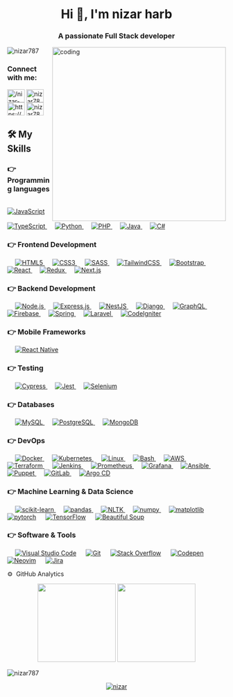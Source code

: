<h1 align="center">Hi 👋, I'm nizar harb</h1>
<h3 align="center">A passionate Full Stack developer</h3>
<img align="right" alt="coding" width="400" src="https://c.tenor.com/qJ5evVs-_uUAAAAC/coding.gif">

<p align="left"> <img src="https://komarev.com/ghpvc/?username=nizar787&label=Profile%20views&color=0e75b6&style=flat" alt="nizar787" /> </p>

<h3 align="left">Connect with me:</h3>
<p align="left">
<a href="https://www.linkedin.com/in/nizar-harb/" target="blank"><img align="center" src="https://raw.githubusercontent.com/rahuldkjain/github-profile-readme-generator/master/src/images/icons/Social/linked-in-alt.svg" alt="/nizar-harb-415a0376/" height="30" width="40" /></a>
<a href="https://codepen.io/nizar787" target="blank"><img align="center" src="https://raw.githubusercontent.com/rahuldkjain/github-profile-readme-generator/master/src/images/icons/Social/codepen.svg" alt="nizar787" height="30" width="40" /></a>
<a href="https://stackoverflow.com/users/17510787/nizar-harb" target="blank"><img align="center" src="https://raw.githubusercontent.com/rahuldkjain/github-profile-readme-generator/master/src/images/icons/Social/stack-overflow.svg" alt="https://stackoverflow.com/users/17510787/nizar-harb" height="30" width="40" /></a>
<a href="https://codesandbox.com/nizar787" target="blank"><img align="center" src="https://raw.githubusercontent.com/rahuldkjain/github-profile-readme-generator/master/src/images/icons/Social/codesandbox.svg" alt="nizar787" height="30" width="40" /></a>
</p>

## 🛠️ My Skills

### 👉 Programming languages

<p align="left">
  &emsp;
   <a href="https://developer.mozilla.org/en-US/docs/Web/JavaScript" target="_blank">
    <img alt="JavaScript" src="https://img.shields.io/badge/JavaScript%20-%23F7DF1E.svg?logo=javascript&logoColor=black">
  </a>
  &emsp;
  <a href="https://www.typescriptlang.org/" target="_blank">
    <img alt="TypeScript" src="https://img.shields.io/badge/typescript-%23007ACC.svg?logo=typescript&logoColor=white">
  </a>
  &emsp;
  <a href="https://www.python.org" target="_blank">
    <img alt="Python" src="https://img.shields.io/badge/Python%20-%2314354C.svg?logo=python&logoColor=white">
  </a>
  &emsp;
  <a href="https://www.php.net" target="_blank">
    <img alt="PHP" src="https://img.shields.io/badge/PHP-%23777BB4.svg?logo=php&logoColor=white">
  </a>
  &emsp;
  <a href="https://www.java.com" target="_blank">
    <img alt="Java" src="https://img.shields.io/badge/Java-%23007396.svg?logo=java&logoColor=white">
  </a>
  &emsp;
  <a href="https://www.w3schools.com/cs/" target="_blank">
    <img alt="C#" src="https://img.shields.io/badge/C%23-%23239120.svg?logo=c-sharp&logoColor=white">
  </a>
</p>

### 👉 Frontend Development

<p align="left">
  &emsp;
  <a href="https://www.w3.org/html/" target="_blank">
    <img alt="HTML5" src="https://img.shields.io/badge/HTML5%20-%23E34F26.svg?logo=html5&logoColor=white">
  </a>
  &emsp;
  <a href="https://www.w3schools.com/css/" target="_blank">
    <img alt="CSS3" src="https://img.shields.io/badge/CSS%20-%231572B6.svg?logo=css3&logoColor=white">
  </a>
  &emsp;
  <a href="https://sass-lang.com" target="_blank">
    <img alt="SASS" src="https://img.shields.io/badge/SASS-hotpink.svg?logo=SASS&logoColor=white">
  </a>
  &emsp;
  <a href="https://tailwindcss.com/" target="_blank">
    <img alt="TailwindCSS" src="https://img.shields.io/badge/tailwindcss-%2338B2AC.svg?logo=tailwind-css&logoColor=white">
  </a>
  &emsp;
  <a href="https://getbootstrap.com" target="_blank">
    <img alt="Bootstrap" src="https://img.shields.io/badge/Bootstrap-%23563D7C.svg?logo=bootstrap&logoColor=white">
  </a>
  &emsp;
  <a href="https://reactjs.org/" target="_blank">
    <img alt="React" src="https://img.shields.io/badge/react-%2320232a.svg?logo=react&logoColor=%2361DAFB">
  </a>
  &emsp;
  <a href="https://redux.js.org" target="_blank">
    <img alt="Redux" src="https://img.shields.io/badge/redux-%23593d88.svg?logo=redux&logoColor=white">
  </a>
  &emsp;
  <a href="https://nextjs.org/" target="_blank">
    <img alt="Next.js" src="https://img.shields.io/badge/next.js-%23000000.svg?logo=next.js&logoColor=white">
  </a>
</p>

### 👉 Backend Development

<p align="left">
  &emsp;
  <a href="https://nodejs.org" target="_blank">
    <img alt="Node.js" src="https://img.shields.io/badge/Node.js-%2343853D.svg?logo=node.js&logoColor=white">
  </a>
  &emsp;
  <a href="https://expressjs.com" target="_blank">
    <img alt="Express.js" src="https://img.shields.io/badge/Express.js-%23404d59.svg?logo=express&logoColor=white">
  </a>
  &emsp;
  <a href="https://nestjs.com/" target="_blank">
    <img alt="NestJS" src="https://img.shields.io/badge/NestJS-%23E0234E.svg?logo=nestjs&logoColor=white">
  </a>
  &emsp;
  <a href="https://www.djangoproject.com/" target="_blank">
    <img alt="Django" src="https://img.shields.io/badge/Django-%23092E20.svg?logo=django&logoColor=white">
  </a>
  &emsp;
  <a href="https://graphql.org" target="_blank">
    <img alt="GraphQL" src="https://img.shields.io/badge/GraphQL-%23E10098.svg?logo=graphql&logoColor=white">
  </a>
  &emsp;
  <a href="https://firebase.google.com/" target="_blank">
    <img alt="Firebase" src="https://img.shields.io/badge/Firebase-%23FFCA28.svg?logo=firebase&logoColor=black">
  </a>
  &emsp;
  <a href="https://spring.io/" target="_blank">
    <img alt="Spring" src="https://img.shields.io/badge/Spring-%236DB33F.svg?logo=spring&logoColor=white">
  </a>
  &emsp;
  <a href="https://laravel.com/" target="_blank">
    <img alt="Laravel" src="https://img.shields.io/badge/Laravel-%23FF2D20.svg?logo=laravel&logoColor=white">
  </a>
  &emsp;
<a href="https://codeigniter.com/" target="_blank">
<img alt="CodeIgniter" src="https://img.shields.io/badge/CodeIgniter-%23D35400.svg?logo=codeigniter&logoColor=white">
</a>

</p>

### 👉 Mobile Frameworks

<p align="left">
  &emsp;
  <a href="https://reactnative.dev/" target="_blank">
    <img alt="React Native" src="https://img.shields.io/badge/React_Native-%2320232a.svg?logo=react&logoColor=%2361DAFB">
  </a>
</p>

### 👉 Testing

<p align="left">
  &emsp;
  <a href="https://www.cypress.io" target="_blank">
    <img alt="Cypress" src="https://img.shields.io/badge/Cypress-%23E33332.svg?logo=cypress&logoColor=white">
  </a>
  &emsp;
  <a href="https://jestjs.io" target="_blank">
    <img alt="Jest" src="https://img.shields.io/badge/Jest-%23C21325.svg?logo=jest&logoColor=white">
  </a>
  &emsp;
  <a href="https://www.selenium.dev" target="_blank">
    <img alt="Selenium" src="https://img.shields.io/badge/Selenium-%2343B02A.svg?logo=selenium&logoColor=white">
  </a>
</p>

### 👉 Databases

<p align="left">
  &emsp;
  <a href="https://www.mysql.com/" target="_blank">
    <img alt="MySQL" src="https://img.shields.io/badge/MySQL-%234479A1.svg?logo=mysql&logoColor=white">
  </a>
  &emsp;
  <a href="https://www.postgresql.org" target="_blank">
    <img alt="PostgreSQL" src="https://img.shields.io/badge/PostgreSQL-%23316192.svg?logo=postgresql&logoColor=white">
  </a>
  &emsp;
  <a href="https://www.mongodb.com/" target="_blank">
    <img alt="MongoDB" src="https://img.shields.io/badge/MongoDB-%234ea94b.svg?logo=mongodb&logoColor=white">
  </a>
</p>

### 👉 DevOps

<p align="left">
  &emsp;
  <a href="https://www.docker.com/" target="_blank">
    <img alt="Docker" src="https://img.shields.io/badge/Docker-%232496ED.svg?logo=docker&logoColor=white">
  </a>
  &emsp;
  <a href="https://kubernetes.io" target="_blank">
    <img alt="Kubernetes" src="https://img.shields.io/badge/Kubernetes-%23326CE5.svg?logo=kubernetes&logoColor=white">
  </a>
  &emsp;
  <a href="https://www.linux.org/" target="_blank">
    <img alt="Linux" src="https://img.shields.io/badge/Linux-%23FCC624.svg?logo=linux&logoColor=black">
  </a>
  &emsp;
  <a href="https://www.gnu.org/software/bash/" target="_blank">
    <img alt="Bash" src="https://img.shields.io/badge/Bash-%234EAA25.svg?logo=gnu-bash&logoColor=white">
  </a>
  &emsp;
  <a href="https://aws.amazon.com" target="_blank">
    <img alt="AWS" src="https://img.shields.io/badge/AWS-%23FF9900.svg?logo=amazon-aws&logoColor=white">
  </a>
  &emsp;
  <a href="https://www.terraform.io/" target="_blank">
    <img alt="Terraform" src="https://img.shields.io/badge/Terraform-%235835CC.svg?logo=terraform&logoColor=white">
  </a>
  &emsp;
  <a href="https://www.jenkins.io" target="_blank">
    <img alt="Jenkins" src="https://img.shields.io/badge/Jenkins-%232C5263.svg?logo=jenkins&logoColor=white">
  </a>
    &emsp;
  <a href="https://prometheus.io/" target="_blank">
    <img alt="Prometheus" src="https://img.shields.io/badge/Prometheus-%23E6522C.svg?logo=prometheus&logoColor=white">
  </a>
  &emsp;
  <a href="https://grafana.com" target="_blank">
    <img alt="Grafana" src="https://img.shields.io/badge/Grafana-%23F46800.svg?logo=grafana&logoColor=white">
  </a>
  &emsp;
  <a href="https://www.ansible.com/" target="_blank">
    <img alt="Ansible" src="https://img.shields.io/badge/Ansible-%23EE0000.svg?logo=ansible&logoColor=white">
  </a>
  &emsp;
  <a href="https://puppet.com" target="_blank">
    <img alt="Puppet" src="https://img.shields.io/badge/Puppet-%23FFAE1A.svg?logo=puppet&logoColor=black">
  </a>
  &emsp;
  <a href="https://about.gitlab.com/" target="_blank">
    <img alt="GitLab" src="https://img.shields.io/badge/GitLab-%23FCA121.svg?logo=gitlab&logoColor=white">
  </a>
  &emsp;
  <a href="https://argo-cd.readthedocs.io/" target="_blank">
    <img alt="Argo CD" src="https://img.shields.io/badge/Argo%20CD-%23EF7B4D.svg?logo=argo&logoColor=white">
  </a>
</p>

### 👉 Machine Learning & Data Science

<p align="left">
  &emsp;
  <a href="https://scikit-learn.org/" target="_blank">
    <img alt="scikit-learn" src="https://img.shields.io/badge/scikit--learn-%23F7931E.svg?logo=scikit-learn&logoColor=white">
  </a>
  &emsp;
  <a href="https://pandas.pydata.org/" target="_blank">
    <img alt="pandas" src="https://img.shields.io/badge/pandas-%23150458.svg?logo=pandas&logoColor=white">
  </a>
  &emsp;
  <a href="https://www.nltk.org/" target="_blank">
    <img alt="NLTK" src="https://img.shields.io/badge/NLTK-%234B0082.svg?logo=nltk&logoColor=white">
  </a>
  &emsp;
  <a href="https://numpy.org/" target="_blank">
    <img alt="numpy" src="https://img.shields.io/badge/numpy-%23013243.svg?logo=numpy&logoColor=white">
  </a>
    &emsp;
    <a href="https://matplotlib.org/" target="_blank"><img alt="matplotlib" src="https://img.shields.io/badge/Matplotlib-%23D35400.svg?logo=matplotlib&logoColor=white"></a>
  &emsp;
    <a href="https://pytorch.org/" target="_blank"><img alt="pytorch" src="https://img.shields.io/badge/PyTorch-%23EE4C2C.svg?logo=pytorch&logoColor=white"></a>
  &emsp;
    <a href="https://www.tensorflow.org/" target="_blank"><img alt="TensorFlow" src="https://img.shields.io/badge/TensorFlow-%23FF6F00.svg?logo=tensorflow&logoColor=white"></a>
  &emsp;
    <a href="https://www.crummy.com/software/BeautifulSoup/" target="_blank"><img alt="Beautiful Soup" src="https://img.shields.io/badge/Beautiful%20Soup-%23FF6F00.svg?logo=beautiful-soup&logoColor=white"></a>

</p>

### 👉 Software & Tools

<p align="left">
  &emsp;
  <a href="#"><img alt="Visual Studio Code" src="https://img.shields.io/badge/VS%20Code-%23007ACC.svg?logo=visual-studio-code&logoColor=white"></a>
  &emsp;
  <a href="#"><img alt="Git" src="https://img.shields.io/badge/Git-%23F05032.svg?logo=git&logoColor=white"></a>
  &emsp;
  <a href="#"><img alt="Stack Overflow" src="https://img.shields.io/badge/Stack%20Overflow-%23FE7A16.svg?logo=stack-overflow&logoColor=white"></a>
  &emsp;
  <a href="#"><img alt="Codepen" src="https://img.shields.io/badge/CodePen-%23000000.svg?logo=codepen&logoColor=white"></a>
  &emsp;
  <a href="#"><img alt="Neovim" src="https://img.shields.io/badge/Neovim-%2357A143.svg?logo=neovim&logoColor=white"></a>
  &emsp;
  <a href="#"><img alt="Jira" src="https://img.shields.io/badge/Jira-%230052CC.svg?logo=jira&logoColor=white"></a>
</p>

⚙️ &nbsp;GitHub Analytics

<p align="center">
  <img height="180em" src="https://github-readme-stats-eight-theta.vercel.app/api?username=nizar787&show_icons=true&theme=algolia&include_all_commits=true&count_private=true"/>
  <img height="180em" src="https://github-readme-stats-eight-theta.vercel.app/api/top-langs/?username=nizar787&layout=compact&langs_count=10&theme=algolia&include_all_commits=true&count_private=true"/>
</p>
<p><img align="center" src="https://github-readme-streak-stats.herokuapp.com/?user=nizar787&theme=algolia&include_all_commits=true&count_private=true" alt="nizar787" /></p>
<p align="center">
  <a href="">
    <img src="https://github-profile-trophy.vercel.app/?username=nizar787&theme=algolia&margin-w=5" alt="nizar"/>
  </a>
</p>
